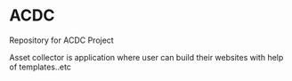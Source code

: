 ACDC
====

Repository for ACDC Project

Asset collector is application where user can build their websites with help of templates..etc

